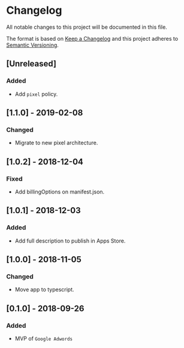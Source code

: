 # Changelog

All notable changes to this project will be documented in this file.

The format is based on [Keep a Changelog](http://keepachangelog.com/en/1.0.0/)
and this project adheres to [Semantic Versioning](http://semver.org/spec/v2.0.0.html).

## [Unreleased]
### Added
- Add `pixel` policy.

## [1.1.0] - 2019-02-08
### Changed
- Migrate to new pixel architecture.

## [1.0.2] - 2018-12-04
### Fixed
- Add billingOptions on manifest.json.

## [1.0.1] - 2018-12-03
### Added
- Add full description to publish in Apps Store.

## [1.0.0] - 2018-11-05
### Changed
- Move app to typescript.

## [0.1.0] - 2018-09-26
### Added
 - MVP of `Google Adwords`
